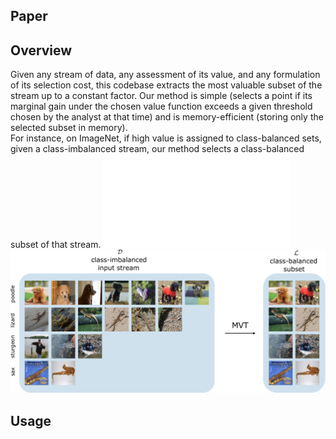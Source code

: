 ## Paper
## Overview
Given any stream of data, any assessment of its value, and any formulation of its selection cost, this codebase extracts the most valuable subset of the stream up to a constant factor. Our method is simple (selects a point if its marginal gain under the chosen value function exceeds a given threshold chosen by the analyst at that time) and is memory-efficient (storing only the selected subset in memory).  
For instance, on ImageNet, if high value is assigned to class-balanced sets, given a class-imbalanced stream, our method selects a class-balanced subset of that stream. 
![](<plots/outputs/figure1.pdf>)
<img src="plots/outputs/figure1.pdf">
## Usage
